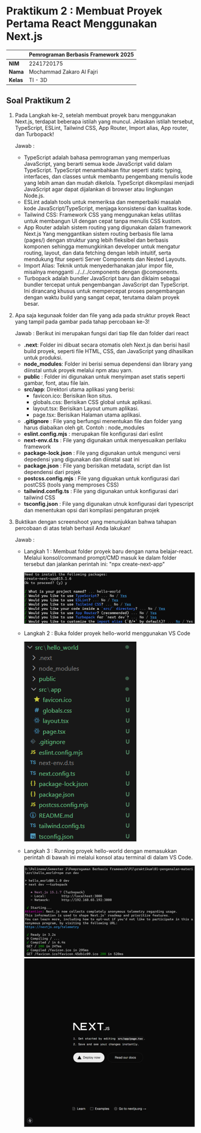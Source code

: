 # Praktikum 2 : Membuat Proyek Pertama React Menggunakan Next.js

|              | **Pemrograman Berbasis Framework 2025** |
|--------------|------------------------------------|
| **NIM**     | 2241720175                         |
| **Nama**    | Mochammad Zakaro Al Fajri          |
| **Kelas**   | TI - 3D                            |

## Soal Praktikum 2

1. Pada Langkah ke-2, setelah membuat proyek baru menggunakan Next.js, terdapat beberapa istilah yang muncul. Jelaskan istilah tersebut, TypeScript, ESLint, Tailwind CSS, App Router, Import alias, App router, dan Turbopack!

    Jawab :
     - TypeScript adalah bahasa pemrograman yang memperluas JavaScript, yang berarti semua kode JavaScript valid dalam TypeScript. TypeScript menambahkan fitur seperti static typing, interfaces, dan classes untuk membantu pengembang menulis kode yang lebih aman dan mudah dikelola. TypeScript dikompilasi menjadi JavaScript agar dapat dijalankan di browser atau lingkungan Node.js.
     - ESLint adalah tools untuk memeriksa dan memperbaiki masalah kode JavaScript/TypeScript, menjaga konsistensi dan kualitas kode.
     - Tailwind CSS: Framework CSS yang menggunakan kelas utilitas untuk membangun UI dengan cepat tanpa menulis CSS kustom.
     - App Router adalah sistem routing yang digunakan dalam framework Next.js Yang menggantikan sistem routing berbasis file lama (pages/) dengan struktur yang lebih fleksibel dan berbasis komponen sehingga memungkinkan developer untuk mengatur routing, layout, dan data fetching dengan lebih intuitif, serta mendukung fitur seperti Server Components dan Nested Layouts.
     - Import Alias: Teknik untuk menyederhanakan jalur impor file, misalnya mengganti ../../../components dengan @components.
     - Turbopack adalah bundler JavaScript baru dan diklaim sebagai bundler tercepat untuk pengembangan JavaScript dan TypeScript. Ini dirancang khusus untuk mempercepat proses pengembangan dengan waktu build yang sangat cepat, terutama dalam proyek besar.

2. Apa saja kegunaak folder dan file yang ada pada struktur proyek React yang tampil pada gambar pada tahap percobaan ke-3!
    
    Jawab : Berikut ini merupakan fungsi dari tiap file dan folder dari react
    
    - **.next**: Folder ini dibuat secara otomatis oleh Next.js dan berisi hasil build proyek, seperti file HTML, CSS, dan JavaScript yang dihasilkan untuk produksi.
    - **node_modules**: Folder ini berisi semua dependensi dan library yang diinstal untuk proyek melalui npm atau yarn.
    - **public** : Folder ini digunakan untuk menyimpan aset statis seperti gambar, font, atau file lain.
    - **src/app**: Direktori utama aplikasi yang  berisi:
        - favicon.ico: Berisikan Ikon situs.
        - globals.css: Berisikan CSS global untuk aplikasi.
        - layout.tsx: Berisikan Layout umum aplikasi.
        - page.tsx: Berisikan Halaman utama aplikasi.
    - **.gitignore** : File yang berfungsi menentukan file dan folder yang harus diabaikan oleh git. Contoh : node_modules
    - **eslint.config.mjs** : merupakan file konfigurasi dari eslint
    - **next-env.d.ts** : File yang digunakan untuk menyesuaikan perilaku framework
    - **package-lock.json** : File yang digunakan untuk mengunci versi depedensi yang digunakan dan diinstal saat ini
    - **package.json** : File yang berisikan metadata, script dan list dependensi dari projek
    - **postcss.config.mjs** : File yang diguakan untuk konfigurasi dari postCSS (tools yang memproses CSS)
    - **tailwind.config.ts** : File yang digunakan untuk konfigurasi dari tailwind CSS
    - **tsconfig.json** : File yang digunakan utnuk konfigurasi dari typescript dan menentukan opsi dari kompilasi pengaturan projek

3. Buktikan dengan screenshoot yang menunjukkan bahwa tahapan percobaan di atas telah berhasil Anda lakukan!

    Jawab : 
    
    - Langkah 1 : Membuat folder proyek baru dengan nama belajar-react. Melalui konsol/command prompt/CMD masuk ke dalam folder tersebut dan jalankan perintah ini: "npx create-next-app"
        
        <img src="assets/prak2/1.png" width="500" />

    - Langkah 2 : Buka folder proyek hello-world menggunakan VS Code

        <img src="assets/prak2/folder.png" width="300" />

    - Langkah 3 : Running proyek hello-world dengan memasukkan perintah di bawah ini melalui konsol atau terminal di dalam VS Code.

        <img src="assets/prak2/2.png" width="500" />

        <img src="assets/prak2/3.png" width="500" />
